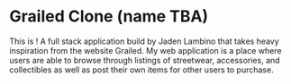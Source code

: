 # Grailed Clone (name TBA)
This is <insert name here>! A full stack application build by Jaden Lambino that takes heavy inspiration from the website Grailed. My web application is a place where users are able to browse through listings of streetwear, accessories, and collectibles as well as post their own items for other users to purchase. 
